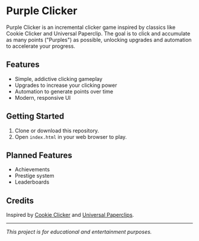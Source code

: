 # Purple Clicker

Purple Clicker is an incremental clicker game inspired by classics like Cookie Clicker and Universal Paperclip. The goal is to click and accumulate as many points ("Purples") as possible, unlocking upgrades and automation to accelerate your progress.

## Features
- Simple, addictive clicking gameplay
- Upgrades to increase your clicking power
- Automation to generate points over time
- Modern, responsive UI

## Getting Started
1. Clone or download this repository.
2. Open `index.html` in your web browser to play.

## Planned Features
- Achievements
- Prestige system
- Leaderboards

## Credits
Inspired by [Cookie Clicker](https://orteil.dashnet.org/cookieclicker/) and [Universal Paperclips](https://www.decisionproblem.com/paperclips/index2.html).

---

*This project is for educational and entertainment purposes.*
